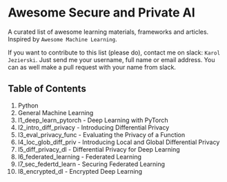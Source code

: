 # Awesome Secure and Private AI
A curated list of awesome learning materials, frameworks and articles. Inspired by `Awesome Machine Learning`.

If you want to contribute to this list (please do), contact me on slack: `Karol Jezierski`. 
Just send me your username, full name or email address. You can as well make a pull request with your name from slack.

## Table of Contents

1. Python
2. General Machine Learning
3. l1_deep_learn_pytorch - Deep Learning with PyTorch
4. l2_intro_diff_privacy - Introducing Differential Privacy
5. l3_eval_privacy_func - Evaluating the Privacy of a Function
6. l4_loc_glob_diff_priv - Introducing Local and Global Differential Privacy
7. l5_diff_privacy_dl - Differential Privacy for Deep Learning
8. l6_federated_learning - Federated Learning
9. l7_sec_federtd_learn - Securing Federated Learning
10. l8_encrypted_dl - Encrypted Deep Learning
